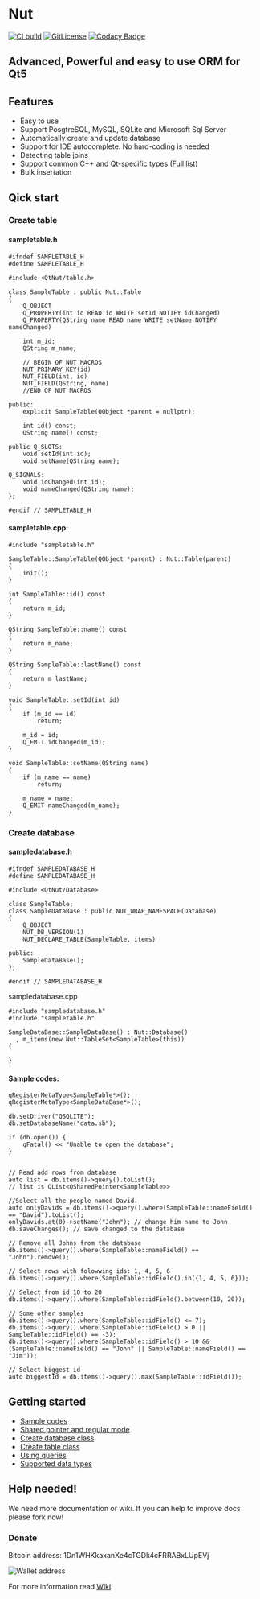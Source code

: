 # Nut


[![CI build](https://github.com/HamedMasafi/Nut/workflows/CI%20build/badge.svg)](https://github.com/HamedMasafi/Nut/actions)
[![GitLicense](https://gitlicense.com/badge/hamedmasafi/nut)](https://gitlicense.com/license/hamedmasafi/nut)
[![Codacy Badge](https://api.codacy.com/project/badge/Grade/f3802610beb946068f6cd2c2b6608a8b)](https://www.codacy.com/app/HamedMasafi/Nut?utm_source=github.com&amp;utm_medium=referral&amp;utm_content=HamedMasafi/Nut&amp;utm_campaign=Badge_Grade)

## Advanced, Powerful and easy to use ORM for Qt5

## Features
- Easy to use
- Support PosgtreSQL, MySQL, SQLite and Microsoft Sql Server
- Automatically create and update database
- Support for IDE autocomplete. No hard-coding is needed
- Detecting table joins
- Support common C++ and Qt-specific types ([Full list](doc/datatypes.md))
- Bulk insertation

## Qick start
### Create table

#### sampletable.h
```
#ifndef SAMPLETABLE_H
#define SAMPLETABLE_H

#include <QtNut/table.h>

class SampleTable : public Nut::Table
{
    Q_OBJECT
    Q_PROPERTY(int id READ id WRITE setId NOTIFY idChanged)
    Q_PROPERTY(QString name READ name WRITE setName NOTIFY nameChanged)

    int m_id;
    QString m_name;

    // BEGIN OF NUT MACROS
    NUT_PRIMARY_KEY(id)
    NUT_FIELD(int, id)
    NUT_FIELD(QString, name)
    //END OF NUT MACROS

public:
    explicit SampleTable(QObject *parent = nullptr);

    int id() const;
    QString name() const;

public Q_SLOTS:
    void setId(int id);
    void setName(QString name);

Q_SIGNALS:
    void idChanged(int id);
    void nameChanged(QString name);
};

#endif // SAMPLETABLE_H
```

#### sampletable.cpp:
```
#include "sampletable.h"

SampleTable::SampleTable(QObject *parent) : Nut::Table(parent)
{
    init();
}

int SampleTable::id() const
{
    return m_id;
}

QString SampleTable::name() const
{
    return m_name;
}

QString SampleTable::lastName() const
{
    return m_lastName;
}

void SampleTable::setId(int id)
{
    if (m_id == id)
        return;

    m_id = id;
    Q_EMIT idChanged(m_id);
}

void SampleTable::setName(QString name)
{
    if (m_name == name)
        return;

    m_name = name;
    Q_EMIT nameChanged(m_name);
}
```

### Create database
#### sampledatabase.h
```
#ifndef SAMPLEDATABASE_H
#define SAMPLEDATABASE_H

#include <QtNut/Database>

class SampleTable;
class SampleDataBase : public NUT_WRAP_NAMESPACE(Database)
{
    Q_OBJECT
    NUT_DB_VERSION(1)
    NUT_DECLARE_TABLE(SampleTable, items)

public:
    SampleDataBase();
};

#endif // SAMPLEDATABASE_H
```

sampledatabase.cpp
```
#include "sampledatabase.h"
#include "sampletable.h"

SampleDataBase::SampleDataBase() : Nut::Database()
  , m_items(new Nut::TableSet<SampleTable>(this))
{

}

```

#### Sample codes:
```
qRegisterMetaType<SampleTable*>();
qRegisterMetaType<SampleDataBase*>();

db.setDriver("QSQLITE");
db.setDatabaseName("data.sb");

if (db.open()) {
    qFatal() << "Unable to open the database";
}


// Read add rows from database
auto list = db.items()->query().toList();
// list is QList<QSharedPointer<SampleTable>>
    
//Select all the people named David.
auto onlyDavids = db.items()->query().where(SampleTable::nameField() == "David").toList();
onlyDavids.at(0)->setName("John"); // change him name to John
db.saveChanges(); // save changed to the database

// Remove all Johns from the database
db.items()->query().where(SampleTable::nameField() == "John").remove();

// Select rows with folowwing ids: 1, 4, 5, 6
db.items()->query().where(SampleTable::idField().in({1, 4, 5, 6}));

// Select from id 10 to 20
db.items()->query().where(SampleTable::idField().between(10, 20));

// Some other samples
db.items()->query().where(SampleTable::idField() <= 7);
db.items()->query().where(SampleTable::idField() > 0 || SampleTable::idField() == -3);
db.items()->query().where(SampleTable::idField() > 10 && (SampleTable::nameField() == "John" || SampleTable::nameField() == "Jim"));

// Select biggest id
auto biggestId = db.items()->query().max(SampleTable::idField());
```

## Getting started
- [Sample codes](doc/start.md)
- [Shared pointer and regular mode](doc/sharedpointer.md)
- [Create database class](doc/database.md)
- [Create table class](doc/table.md)
- [Using queries](doc/query.md)
- [Supported data types](doc/datatypes.md)

## Help needed!
We need more documentation or wiki. If you can help to improve docs please fork now!

### Donate
Bitcoin address: 1Dn1WHKkaxanXe4cTGDk4cFRRABxLUpEVj


![Wallet address](btc-qr.png)

For more information read [Wiki](wiki).
